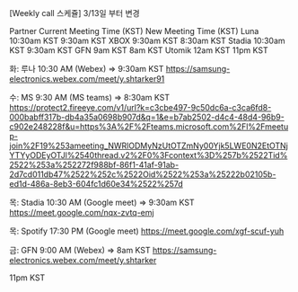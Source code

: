 
[Weekly call 스케쥴] 3/13일 부터 변경

Partner    Current Meeting Time (KST)    New Meeting Time (KST)
Luna    10:30am KST    9:30am KST
XBOX    9:30am KST    8:30am KST
Stadia    10:30am KST    9:30am KST
GFN    9am KST    8am KST
Utomik    12am KST    11pm KST




화: 루나 10:30 AM (Webex) => 9:30am KST
https://samsung-electronics.webex.com/meet/y.shtarker91


수: MS 9:30 AM (MS teams) => 8:30am KST
https://protect2.fireeye.com/v1/url?k=c3cbe497-9c50dc6a-c3ca6fd8-000babff317b-db4a35a0698b907d&q=1&e=b7ab2502-d4c4-48d4-96b9-c902e248228f&u=https%3A%2F%2Fteams.microsoft.com%2Fl%2Fmeetup-join%2F19%253ameeting_NWRlODMyNzUtOTZmNy00Yjk5LWE0N2EtOTNjYTYyODEyOTJl%2540thread.v2%2F0%3Fcontext%3D%257b%2522Tid%2522%253a%252272f988bf-86f1-41af-91ab-2d7cd011db47%2522%252c%2522Oid%2522%253a%25222b02105b-ed1d-486a-8eb3-604fc1d60e34%2522%257d 

목: Stadia 10:30 AM (Google meet) => 9:30am KST
https://meet.google.com/nqx-zvtq-emj

목: Spotify 17:30 PM (Google meet) 
https://meet.google.com/xgf-scuf-yuh


금: GFN 9:00 AM (Webex) => 8am KST
https://samsung-electronics.webex.com/meet/y.shtarker

11pm KST
